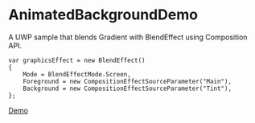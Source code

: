 # AnimatedBackgroundDemo
A UWP sample that blends Gradient with BlendEffect using Composition API.

    var graphicsEffect = new BlendEffect()
    {
        Mode = BlendEffectMode.Screen,
        Foreground = new CompositionEffectSourceParameter("Main"),
        Background = new CompositionEffectSourceParameter("Tint"),
    };
    
[Demo](https://twitter.com/justinxinliu/status/1091398295899914240)
